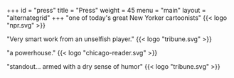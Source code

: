 +++
id = "press"
title = "Press"
weight = 45
menu = "main"
layout = "alternategrid"
+++
"one of today's great New Yorker cartoonists" {{<  logo "npr.svg" >}}

"Very smart work from an unselfish player." {{<  logo "tribune.svg" >}}

"a powerhouse." {{<  logo "chicago-reader.svg" >}}

"standout… armed with a dry sense of humor" {{<  logo "tribune.svg" >}}
